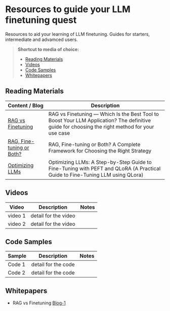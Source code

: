# Resources to guide your LLM finetuning quest
Resources to aid your learning of LLM finetuning.  Guides for starters, intermediate and advamced users.


> **Shortcut to media of choice:**
> - [Reading Materials](#reading-materials)
> - [Videos](#videos)
> - [Code Samples](#code-samples)
> - [Whitepapers](#whitepapers)


## Reading Materials
| Content / Blog | Description | 
| ----------- | ----------- | 
| [RAG vs Finetuning](https://towardsdatascience.com/rag-vs-finetuning-which-is-the-best-tool-to-boost-your-llm-application-94654b1eaba7) | RAG vs Finetuning — Which Is the Best Tool to Boost Your LLM Application? The definitive guide for choosing the right method for your use case | 
| [RAG, Fine-tuning or Both?](https://www.matrixflows.com/blog/retrieval-augmented-generation-rag-finetuning-hybrid-framework-for-choosing-right-strategy) | RAG, Fine-tuning or Both? A Complete Framework for Choosing the Right Strategy | 
| [Optimizing LLMs](https://blog.lancedb.com/optimizing-llms-a-step-by-step-guide-to-fine-tuning-with-peft-and-qlora-22eddd13d25b) | Optimizing LLMs: A Step-by-Step Guide to Fine-Tuning with PEFT and QLoRA (A Practical Guide to Fine-Tuning LLM using QLora) |


## Videos
| Video | Description | Notes |
| ----------- | ----------- | ----------- |
| video 1 | detail for the video | 
| video 2 | detail for the video | 


## Code Samples
| Sample | Description | Notes |
| ----------- | ----------- | ----------- |
| Code 1 | detail for the code | 
| Code 2 | detail for the code | 


## Whitepapers
- RAG vs Finetuning [Blog-1](https://www.google.com)

